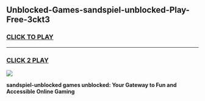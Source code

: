 
## Unblocked-Games-sandspiel-unblocked-Play-Free-3ckt3
<h3>
<a href="https://premium76.site?title=sandspiel-unblocked&ref=20M">CLICK TO PLAY</a></h3>
<hr>

<h3>
<a href="https://premium76.site?title=sandspiel-unblocked&ref=20M">CLICK 2 PLAY</a>
  
</h3>

<a href="https://premium76.site?title=sandspiel-unblocked&ref=19M"><img src="https://clearcache.store/games.png"></a>


**sandspiel-unblocked games unblocked: Your Gateway to Fun and Accessible Online Gaming**
